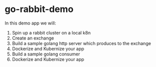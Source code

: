 # go-rabbit-demo

In this demo app we will:
1. Spin up a rabbit cluster on a local k8n
2. Create an exchange
3. Build a sample golang http server which produces to the exchange
4. Dockerize and Kubernize your app
5. Build a sample golang consumer
6. Dockerize and Kubernize your app
